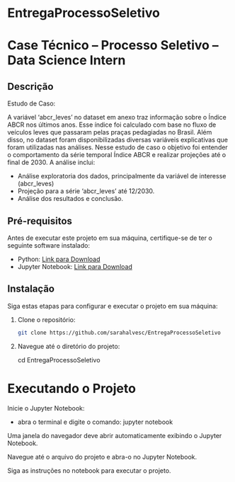 # EntregaProcessoSeletivo

# Case Técnico – Processo Seletivo – Data Science Intern

## Descrição

Estudo de Caso:

A variável ‘abcr_leves’ no dataset em anexo traz informação sobre o Índice
ABCR nos últimos anos. Esse índice foi calculado com base no fluxo de veículos leves
que passaram pelas praças pedagiadas no Brasil. Além disso, no dataset
foram disponibilizadas diversas variáveis explicativas que foram utilizadas nas
análises.
Nesse estudo de caso o objetivo foi entender o comportamento da série temporal
Índice ABCR e realizar projeções até o final de 2030. A análise inclui:
- Análise exploratoria dos dados, principalmente da variável de interesse
(abcr_leves)
- Projeção para a série ‘abcr_leves’ até 12/2030.
- Análise dos resultados e conclusão. 

## Pré-requisitos

Antes de executar este projeto em sua máquina, certifique-se de ter o seguinte software instalado:

- Python: [Link para Download](https://www.python.org/downloads/)
- Jupyter Notebook: [Link para Download](https://jupyter.org/install)

## Instalação

Siga estas etapas para configurar e executar o projeto em sua máquina:

1. Clone o repositório:

   ```bash
   git clone https://github.com/sarahalvesc/EntregaProcessoSeletivo

2. Navegue até o diretório do projeto:

   cd EntregaProcessoSeletivo

# Executando o Projeto
Inicie o Jupyter Notebook:

- abra o terminal e digite o comando:
jupyter notebook

Uma janela do navegador deve abrir automaticamente exibindo o Jupyter Notebook. 

Navegue até o arquivo do projeto e abra-o no Jupyter Notebook.

Siga as instruções no notebook para executar o projeto.
